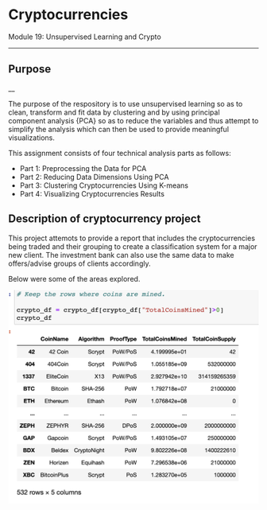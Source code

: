 # Cryptocurrencies
Module 19: Unsupervised Learning and Crypto

___

## Purpose 
__

The purpose of the respository is to use unsupervised learning so as to clean, transform and fit data by clustering and by using principal component analysis {PCA} so as to reduce the variables and thus attempt to simplify the analysis which can then be used to provide meaningful visualizations.

This assignment consists of four technical analysis parts as follows:

- Part 1: Preprocessing the Data for PCA
- Part 2: Reducing Data Dimensions Using PCA
- Part 3: Clustering Cryptocurrencies Using K-means
- Part 4: Visualizing Cryptocurrencies Results

## Description of cryptocurrency project

This project attemots to provide a report that includes the cryptocurrencies being traded and their grouping to create a classification system for a major new client. The investment bank can also use the same data to make offers/advise groups of clients accordingly.

Below were some of the areas explored.

![Coins Mined](https://github.com/fareenamughal/Cryptocurrencies/blob/c1063ba816d0ac0dbeb4744e5b634c248caeca92/Resources/1.CoinsMined.png)

